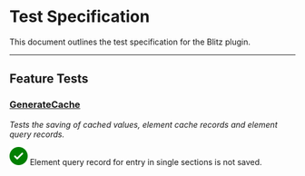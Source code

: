# Test Specification

This document outlines the test specification for the Blitz plugin.

---

## Feature Tests

### [GenerateCache](pest/Feature/GenerateCacheTest.php)

_Tests the saving of cached values, element cache records and element query records._

![Pass](https://raw.githubusercontent.com/putyourlightson/craft-generate-test-spec/main/icons/pass.svg) Element query record for entry in single sections is not saved.  
